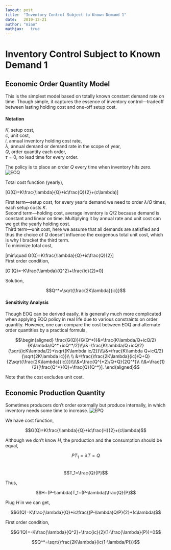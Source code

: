 ```yaml
---
layout: post
title:  "Inventory Control Subject to Known Demand 1"
date:   2019-12-21
author: "miao"
mathjax:   true
---
```



# Inventory Control Subject to Known Demand 1
## Economic Order Quantity Model
This is the simplest model based on totally known constant demand rate on time. Though simple, it captures the essence of inventory control—tradeoff between lasting holding cost and one-off setup cost.
#### Notation
$K$, setup cost,   
$c$, unit cost,   
$i$, annual inventory holding cost rate,   
$\lambda$, annual demand or demand rate in the scope of year,    
$Q$, order quantity each order,    
$\tau=0$, no lead time for every order.

The policy is to place an order $Q$ every time when inventory hits zero.
![EOQ](https://i.loli.net/2019/11/23/oC3KMG9NaPQOJ2A.jpg)

Total cost function (yearly),  

\[G(Q)=K\frac{\lambda}{Q}+ic\frac{Q}{2}+(c\lambda)\]      

First term—setup cost, for every year’s demand we need to order $\lambda/Q$ times, each setup costs $K$.    
Second term—holding cost, average inventory is $Q/2$ because demand is constant and linear on time. Multiplying it by annual rate and unit cost can we get the yearly holding cost.    
Third term—unit cost, here we assume that all demands are satisfied and thus the choice of $Q$ doesn’t influence the exogenous total unit cost, which is why I bracket the third term.   
To minimize total cost,    


\[min\quad G(Q)=K\frac{\lambda}{Q}+ic\frac{Q}{2}\]      
First order condition,   

\[G’(Q)=-K\frac{\lambda}{Q^2}+\frac{ic}{2}=0\]   

Solution,   

$$Q^*=\sqrt{\frac{2K\lambda}{ic}}$$    

#### Sensitivity Analysis
Though EOQ can be derived easily, it is generally much more complicated when applying EOQ policy in real life due to various constraints on order quantity. However, one can compare the cost between EOQ and alternate order quantities by a practical formula,    

$$\begin{aligned}
\frac{G(Q)}{G(Q^*)}&=\frac{K\lambda/Q+icQ/2}{K\lambda/Q^*+icQ^*/2}\\\\&=\frac{K\lambda/Q+icQ/2}{\sqrt{icK\lambda/2}+\sqrt{K\lambda ic/2}}\\\\&=\frac{K\lambda Q+icQ/2}{\sqrt{2K\lambda ic}}\\ \\
&=\frac{\frac{2K\lambda}{ic}/Q+Q}{2\sqrt{\frac{2K\lambda}{ic}}}\\\\&=\frac{Q^{*2}/Q+Q}{2Q^*}\\
\\&=\frac{1}{2}[\frac{Q^*}{Q}+\frac{Q}{Q^*}].
\end{aligned}$$    

Note that the cost excludes unit cost.

## Economic Production Quantity
Sometimes producers don’t order externally but produce internally, in which inventory needs some time to increase.
![EPQ](https://i.loli.net/2019/11/23/PGWyhbHNiLVwraq.jpg)

We have cost function,    

$$G(Q)=K\frac{\lambda}{Q}+ic\frac{H}{2}+(c\lambda)$$   

Although we don’t know $H$, the production and the consumption should be equal,   

$$PT_1=\lambda T=Q$$   
$$T_1=\frac{Q}{P}$$    

Thus,   

$$H=(P-\lambda)T_1=(P-\lambda)\frac{Q}{P}$$    

Plug $H$ in we can get,    

$$G(Q)=K\frac{\lambda}{Q}+ic\frac{(P-\lambda)Q/P}{2}+(c\lambda)$$    

First order condition,    

$$G’(Q)=-K\frac{\lambda}{Q^2}+\frac{ic}{2}(1-\frac{\lambda}{P})=0$$    

$$Q^*=\sqrt{\frac{2K\lambda}{ic(1-\lambda/P)}}$$